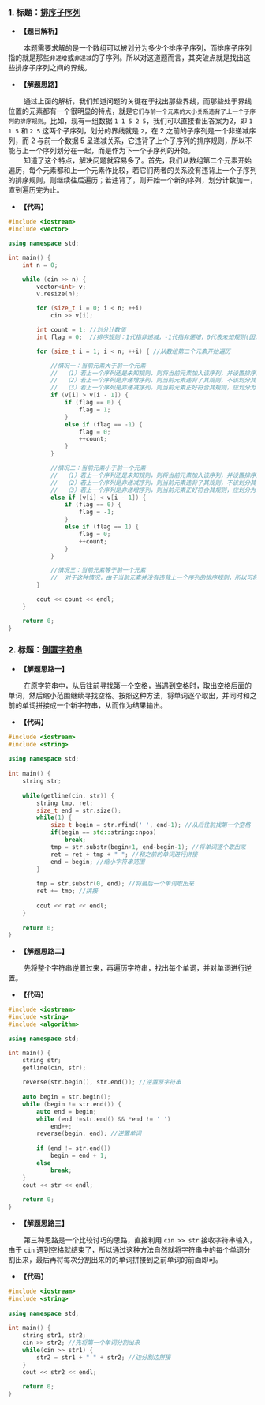 ### 1. 标题：[排序子序列](https://www.nowcoder.com/questionTerminal/2d3f6ddd82da445d804c95db22dcc471?orderByHotValue=1&page=1&onlyReference=false)
- **【题目解析】**<br>

&#160; &#160; &#160; &#160; 本题需要求解的是一个数组可以被划分为多少个排序子序列，而排序子序列指的就是那些`非递增`或`非递减`的子序列。所以对这道题而言，其突破点就是找出这些排序子序列之间的界线。<br>

- **【解题思路】**<br>

&#160; &#160; &#160; &#160; 通过上面的解析，我们知道问题的关键在于找出那些界线，而那些处于界线位置的元素都有一个很明显的特点，就是`它们与前一个元素的大小关系违背了上一个子序列的排序规则`。比如，现有一组数据 `1 1 5 2 5`，我们可以直接看出答案为2，即 `1 1 5` 和 `2 5` 这两个子序列，划分的界线就是 `2`，在 2 之前的子序列是一个非递减序列，而 2 与前一个数据 5 呈递减关系，它违背了上个子序列的排序规则，所以不能与上一个序列划分在一起，而是作为下一个子序列的开始。<br>
&#160; &#160; &#160; &#160; 知道了这个特点，解决问题就容易多了。首先，我们从数组第二个元素开始遍历，每个元素都和上一个元素作比较，若它们两者的关系没有违背上一个子序列的排序规则，则继续往后遍历；若违背了，则开始一个新的序列，划分计数加一，直到遍历完为止。<br>

- **【代码】**<br>
```c++
#include <iostream>
#include <vector>

using namespace std;

int main() {
	int n = 0;

	while (cin >> n) {
		vector<int> v;
		v.resize(n);

		for (size_t i = 0; i < n; ++i)
			cin >> v[i];

		int count = 1; //划分计数值
		int flag = 0;  //排序规则：1代指非递减，-1代指非递增，0代表未知规则(因为当序列只有一个数据时，还不能确定其规则)

		for (size_t i = 1; i < n; ++i) { //从数组第二个元素开始遍历

			//情况一：当前元素大于前一个元素
			//	（1）若上一个序列还是未知规则，则将当前元素加入该序列，并设置排序规则为非递减；
			//	（2）若上一个序列是非递增序列，则当前元素违背了其规则，不该划分其中，应重新开始一个子序列，此时排序规则未知，划分计数加一；
			//	（3）若上一个序列是非递减序列，则当前元素正好符合其规则，应划分为一组，继续往后遍历。
			if (v[i] > v[i - 1]) {				
				if (flag == 0) {
					flag = 1;
				}
				else if (flag == -1) {
					flag = 0;
					++count;
				}
			}

			//情况二：当前元素小于前一个元素
			//	（1）若上一个序列还是未知规则，则将当前元素加入该序列，并设置排序规则为非递增
			//	（2）若上一个序列是非递减序列，则当前元素违背了其规则，不该划分其中，应重新开始一个子序列，此时排序规则未知，划分计数加一；
			//	（3）若上一个序列是非递增序列，则当前元素正好符合其规则，应划分为一组，继续往后遍历。
			else if (v[i] < v[i - 1]) {
				if (flag == 0) {
					flag = -1;
				}
				else if (flag == 1) {
					flag = 0;
					++count;
				}
			}

			//情况三：当前元素等于前一个元素
			//	对于这种情况，由于当前元素并没有违背上一个序列的排序规则，所以可将其划分为一组，继续往后遍历即可。
		}

		cout << count << endl;
	}

	return 0;
}
```

### 2. 标题：[倒置字符串](https://www.nowcoder.com/practice/ee5de2e7c45a46a090c1ced2fdc62355?tpId=85&&tqId=29867&rp=1&ru=/activity/oj&qru=/ta/2017test/question-ranking)
- **【解题思路一】**<br>

&#160; &#160; &#160; &#160; 在原字符串中，从后往前寻找第一个空格，当遇到空格时，取出空格后面的单词，然后缩小范围继续寻找空格。按照这种方法，将单词逐个取出，并同时和之前的单词拼接成一个新字符串，从而作为结果输出。<br>

- **【代码】**<br>
```c++
#include <iostream>
#include <string>
 
using namespace std;
 
int main() {
    string str;
     
    while(getline(cin, str)) {
        string tmp, ret;
        size_t end = str.size();
        while(1) {
            size_t begin = str.rfind(' ', end-1); //从后往前找第一个空格
            if(begin == std::string::npos)
             	break;
            tmp = str.substr(begin+1, end-begin-1); //将单词逐个取出来
            ret = ret + tmp + " "; //和之前的单词进行拼接
            end = begin; //缩小字符串范围
        }
         
        tmp = str.substr(0, end); //将最后一个单词取出来
        ret += tmp; //拼接
         
        cout << ret << endl;
    }
     
    return 0;
}
```

- **【解题思路二】**<br>

&#160; &#160; &#160; &#160; 先将整个字符串逆置过来，再遍历字符串，找出每个单词，并对单词进行逆置。

- **【代码】**<br>
```c++
#include <iostream>
#include <string>
#include <algorithm>

using namespace std;

int main() {
	string str;
	getline(cin, str);
	
	reverse(str.begin(), str.end()); //逆置原字符串
	
	auto begin = str.begin();
	while (begin != str.end()) {
		auto end = begin;
		while (end !=str.end() && *end != ' ')
			end++;
		reverse(begin, end); //逆置单词
		
		if (end != str.end())
			begin = end + 1;
		else
			break;
	}
	cout << str << endl;
	
	return 0;
}
```

- **【解题思路三】**<br>

&#160; &#160; &#160; &#160; 第三种思路是一个比较讨巧的思路，直接利用 `cin >> str` 接收字符串输入，由于 `cin` 遇到空格就结束了，所以通过这种方法自然就将字符串中的每个单词分割出来，最后再将每次分割出来的的单词拼接到之前单词的前面即可。<br>

- **【代码】**<br>
```c++
#include <iostream>
#include <string>
 
using namespace std;
 
int main() {
    string str1, str2;
    cin >> str2; //先将第一个单词分割出来
    while(cin >> str1) {
        str2 = str1 + " " + str2; //边分割边拼接
    }
    cout << str2 << endl;
    
    return 0;
}
```
